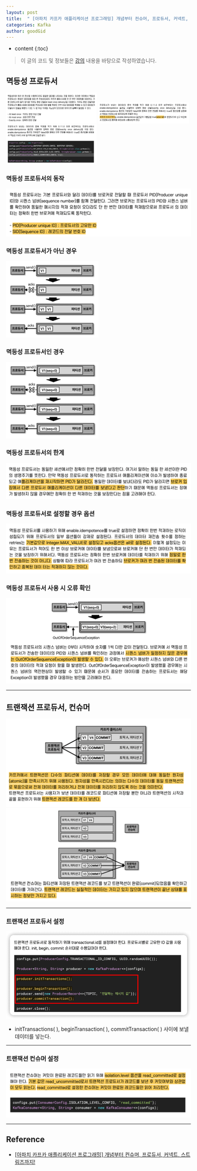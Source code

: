 ```yaml
---
layout: post
title:  " [아파치 카프카 애플리케이션 프로그래밍] 개념부터 컨슈머, 프로듀서, 커넥트, 스트림즈까지! 강의 정리 : 멱등성 프로듀서, 트랜잭션 프로듀서와 컨슈머 "
categories: Kafka
author: goodGid
---
```

* content
{:toc}

> 이 글의 코드 및 정보들은 [강의](https://shorturl.at/gpsQS) 내용을 바탕으로 작성하였습니다.

## 멱등성 프로듀서

<p>
<img src="/assets/img/kafka/Idempotence_producer_1.png" alt="" style="max-width: 49%;">
<img src="/assets/img/kafka/Idempotence_producer_2.png" alt="" style="max-width: 49%;">
<img src="/assets/img/kafka/Idempotence_producer_3.png" alt="" style="max-width: 49%;">
</p>


### 멱등성 프로듀서의 동작

<p>
<img src="/assets/img/kafka/Idempotence_producer_4.png" alt="" style="max-width: 100%;">
</p>

### 멱등성 프로듀서가 아닌 경우

<p>
<img src="/assets/img/kafka/Idempotence_producer_5.png" alt="" style="max-width: 50%;">
</p>

### 멱등성 프로듀서인 경우

<p>
<img src="/assets/img/kafka/Idempotence_producer_6.png" alt="" style="max-width: 50%;">
</p>

### 멱등성 프로듀서의 한계

<p>
<img src="/assets/img/kafka/Idempotence_producer_7.png" alt="" style="max-width: 100%;">
</p>

### 멱등성 프로듀서로 설정할 경우 옵션

<p>
<img src="/assets/img/kafka/Idempotence_producer_8.png" alt="" style="max-width: 100%;">
</p>

### 멱등성 프로듀서 사용 시 오류 확인

<p>
<img src="/assets/img/kafka/Idempotence_producer_9.png" alt="" style="max-width: 100%;">
</p>

---

## 트랜잭션 프로듀서, 컨슈머

<p>
<img src="/assets/img/kafka/Transaction_producer_and_consumer_1.png" alt="" style="max-width: 100%;">
<img src="/assets/img/kafka/Transaction_producer_and_consumer_2.png" alt="" style="max-width: 100%;">
</p>


---

### 트랜잭션 프로듀서 설정

<p>
<img src="/assets/img/kafka/Transaction_producer_and_consumer_3.png" alt="" style="max-width: 100%;">
</p>

* initTransactions( ), beginTransaction( ), commitTransaction( ) 사이에 보낼 데이터를 넣는다.

---

### 트랜잭션 컨슈머 설정

<p>
<img src="/assets/img/kafka/Transaction_producer_and_consumer_4.png" alt="" style="max-width: 100%;">
</p>


---

## Reference

* [[아파치 카프카 애플리케이션 프로그래밍] 개념부터 컨슈머, 프로듀서, 커넥트, 스트림즈까지!](https://shorturl.at/gpsQS)